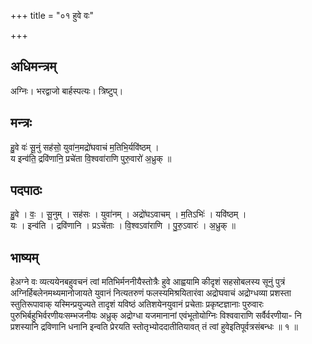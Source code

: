 +++
title = "०१ हुवे वः"

+++
## अधिमन्त्रम्
अग्निः। भरद्वाजो बार्हस्पत्यः। त्रिष्टुप्।

## मन्त्रः
हु॒वे वः॑ सू॒नुं सह॑सो॒ युवा॑न॒मद्रो॑घवाचं म॒तिभि॒र्यवि॑ष्ठम् ।  
य इन्व॑ति॒ द्रवि॑णानि॒ प्रचे॑ता वि॒श्ववा॑राणि पुरु॒वारो॑ अ॒ध्रुक् ॥

## पदपाठः
हु॒वे । वः॒ । सू॒नुम् । सह॑सः । युवा॑नम् । अद्रो॑घऽवाचम् । म॒तिऽभिः॑ । यवि॑ष्ठम् ।  
यः । इन्व॑ति । द्रवि॑णानि । प्रऽचे॑ताः । वि॒श्वऽवा॑राणि । पु॒रु॒ऽवारः॑ । अ॒ध्रुक् ॥

## भाष्यम्
हेअग्ने वः व्यत्ययेनबहुवचनं त्वां मतिभिर्मननीयैस्तोत्रैः हुवे आह्वयामि कीदृशं सहसोबलस्य सूनुं पुत्रं अग्निर्हिबलेनमथ्यमानोजायते युवानं नित्यतरुणं फलस्यमिश्रयितारंवा अद्रोघवाचं अद्रोग्धव्या प्रशस्ता स्तुतिरूपावाक् यस्मिन्प्रयुज्यते तादृशं यविष्ठं अतिशयेनयुवानं प्रचेताः प्रकृष्टज्ञानाः पुरुवारः पुरुभिर्बहुभिर्वरणीयःसम्भजनीयः अध्रुक् अद्रोग्धा यजमानानां एवंभूतोयोग्निः विश्ववाराणि सर्वैर्वरणीया- नि प्रशस्यानि द्रविणानि धनानि इन्वति प्रेरयति स्तोतृभ्योददातीतियावत् तं त्वां हुवेइतिपूर्वत्रसंबन्धः ॥ १ ॥